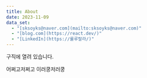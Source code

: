 ```yaml
---
title: About
date: 2023-11-09
data_set:
  - "[sksoyks@naver.com](mailto:sksoyks@naver.com)"
  - "[blog.com](https://react.dev/)"
  - "[LinkedIn](https://룰루랄라/)"
---
```


구직에 열려 있습니다.

어쩌고저쩌고 이러쿵저러쿵
